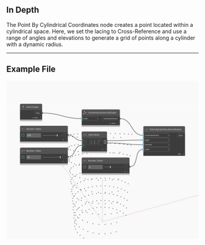 ## In Depth
The Point By Cylindrical Coordinates node creates a point located within a cylindrical space. Here, we set the lacing to Cross-Reference and use a range of angles and elevations to generate a grid of points along a cylinder with a dynamic radius.
___
## Example File

![ByCylindricalCoordinates](./Autodesk.DesignScript.Geometry.Point.ByCylindricalCoordinates_img.jpg)

